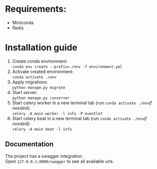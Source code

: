 # Requirements:
- Miniconda
- Redis

# Installation guide
1. Create conda environment:  
`conda env create --prefix=./env -f environment.yml`  
2. Activate created environment:  
`conda activate ./env`  
3. Apply migrations:  
`python manage.py migrate`  
4. Start server:  
`python manage.py runserver`  
5. Start celery worker in a new terminal tab (_run_ `conda activate ./env`_if needed_):  
`celery -A main worker -l info -P eventlet`  
6. Start celery beat in a new terminal tab (_run_ `conda activate ./env`_if needed_):  
`celery -A main beat -l info`  

## Documentation
The project has a swagger integration.  
Open `127.0.0.1:8000/swagger` to see all available urls.  